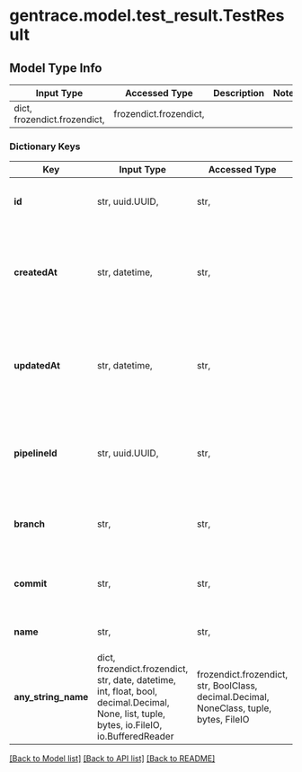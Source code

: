 # gentrace.model.test_result.TestResult

## Model Type Info
Input Type | Accessed Type | Description | Notes
------------ | ------------- | ------------- | -------------
dict, frozendict.frozendict,  | frozendict.frozendict,  |  | 

### Dictionary Keys
Key | Input Type | Accessed Type | Description | Notes
------------ | ------------- | ------------- | ------------- | -------------
**id** | str, uuid.UUID,  | str,  | The unique identifier for the test result. | [optional] value must be a uuid
**createdAt** | str, datetime,  | str,  | The date and time the test result was created. | [optional] value must conform to RFC-3339 date-time
**updatedAt** | str, datetime,  | str,  | The date and time the test result was last updated. | [optional] value must conform to RFC-3339 date-time
**pipelineId** | str, uuid.UUID,  | str,  | The unique identifier for the pipeline associated with the test result. | [optional] value must be a uuid
**branch** | str,  | str,  | The branch that the test result was created from | [optional] 
**commit** | str,  | str,  | The commit that the test result was created from | [optional] 
**name** | str,  | str,  | The name of the test result | [optional] 
**any_string_name** | dict, frozendict.frozendict, str, date, datetime, int, float, bool, decimal.Decimal, None, list, tuple, bytes, io.FileIO, io.BufferedReader | frozendict.frozendict, str, BoolClass, decimal.Decimal, NoneClass, tuple, bytes, FileIO | any string name can be used but the value must be the correct type | [optional]

[[Back to Model list]](../../README.md#documentation-for-models) [[Back to API list]](../../README.md#documentation-for-api-endpoints) [[Back to README]](../../README.md)

